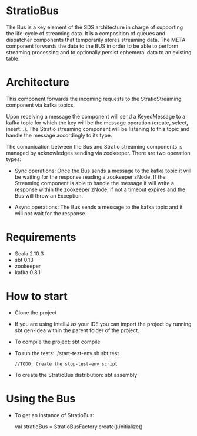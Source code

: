 StratioBus
==========

The Bus is a key element of the SDS architecture in charge of supporting the life-cycle of streaming data. It is a composition of queues and dispatcher components that temporarily stores streaming data. The META component forwards the data to the BUS in order to be able to perform streaming processing and to optionally persist ephemeral data to an existing table.

Architecture
============

This component forwards the incoming requests to the StratioStreaming component via kafka topics.

Upon receiving a message the component will send a KeyedMessage to a kafka topic for which the key will be the message operation (create, select, insert...). The Stratio streaming component will be listening to this topic and handle the message accordingly to its type. 

The comunication between the Bus and Stratio streaming components is managed by acknowledges sending via zookeeper. There are two operation types:

   * Sync operations: Once the Bus sends a message to the kafka topic it will be waiting for the response reading a zookeeper zNode. If the Streaming component is able to handle the message it will write a response within the zookeeper zNode, if not a timeout expires and the Bus will throw an Exception.

   * Async operations: The Bus sends a message to the kafka topic and it will not wait for the response.


Requirements
============

  * Scala 2.10.3
  * sbt 0.13
  * zookeeper
  * kafka 0.8.1

How to start
============

  * Clone the project

  * If you are using IntelliJ as your IDE you can import the project by running sbt gen-idea within the parent folder of the project. 

  * To compile the project:
        sbt compile

  * To run the tests:
        ./start-test-env.sh 
        sbt test

        //TODO: Create the stop-test-env script

  * To create the StratioBus distribution:
        sbt assembly

Using the Bus
=============

  * To get an instance of StratioBus:

    val stratioBus = StratioBusFactory.create().initialize()
 